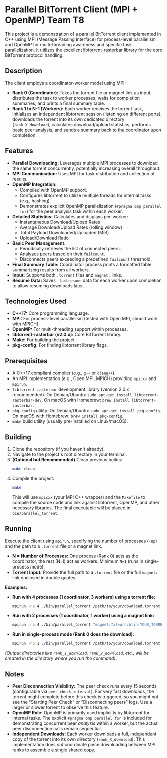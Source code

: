 # Parallel BitTorrent Client (MPI + OpenMP) Team T8

This project is a demonstration of a parallel BitTorrent client implemented in C++ using MPI (Message Passing Interface) for process-level parallelism and OpenMP for multi-threading awareness and specific task parallelization. It utilizes the excellent [libtorrent-rasterbar](https://www.libtorrent.org/) library for the core BitTorrent protocol handling.

## Description

The client employs a coordinator-worker model using MPI:
*   **Rank 0 (Coordinator):** Takes the torrent file or magnet link as input, distributes the task to worker processes, waits for completion summaries, and prints a final summary table.
*   **Rank 1 to N-1 (Workers):** Each worker receives the torrent task, initializes an independent libtorrent session (listening on different ports), downloads the torrent into its own dedicated directory (`rank_X_download`), calculates download/upload statistics, performs basic peer analysis, and sends a summary back to the coordinator upon completion.

## Features

*   **Parallel Downloading:** Leverages multiple MPI processes to download the same torrent concurrently, potentially increasing overall throughput.
*   **MPI Communication:** Uses MPI for task distribution and collection of results.
*   **OpenMP Integration:**
    *   Compiled with OpenMP support.
    *   Configures libtorrent to utilize multiple threads for internal tasks (e.g., hashing).
    *   Demonstrates explicit OpenMP parallelization (`#pragma omp parallel for`) for the peer analysis task within each worker.
*   **Detailed Statistics:** Calculates and displays per-worker:
    *   Instantaneous Download/Upload Rates
    *   Average Download/Upload Rates (rolling window)
    *   Total Payload Downloaded/Uploaded (MiB)
    *   Upload/Download Ratio
*   **Basic Peer Management:**
    *   Periodically retrieves the list of connected peers.
    *   Analyzes peers based on their `failcount`.
    *   Disconnects peers exceeding a predefined `failcount` threshold.
*   **Final Summary Table:** Coordinator process prints a formatted table summarizing results from all workers.
*   **Input:** Supports both `.torrent` files and `magnet:` links.
*   **Resume Data:** Saves `.fastresume` data for each worker upon completion to allow resuming downloads later.

## Technologies Used

*   **C++17:** Core programming language.
*   **MPI:** For process-level parallelism (tested with Open MPI, should work with MPICH).
*   **OpenMP:** For multi-threading support within processes.
*   **libtorrent-rasterbar (v2.0.x):** Core BitTorrent library.
*   **Make:** For building the project.
*   **pkg-config:** For finding libtorrent library flags.

## Prerequisites

*   A C++17 compliant compiler (e.g., `g++` or `clang++`).
*   An MPI implementation (e.g., Open MPI, MPICH) providing `mpicxx` and `mpirun`.
*   `libtorrent-rasterbar` development library (version 2.0.x recommended). On Debian/Ubuntu: `sudo apt-get install libtorrent-rasterbar-dev`. On macOS with Homebrew: `brew install libtorrent-rasterbar`.
*   `pkg-config` utility. On Debian/Ubuntu: `sudo apt-get install pkg-config`. On macOS with Homebrew: `brew install pkg-config`.
*   `make` build utility (usually pre-installed on Linux/macOS).

## Building

1.  Clone the repository (if you haven't already).
2.  Navigate to the project's root directory in your terminal.
3.  **(Optional but Recommended)** Clean previous builds:
    ```bash
    make clean
    ```
4.  Compile the project:
    ```bash
    make
    ```
    This will use `mpicxx` (your MPI C++ wrapper) and the `Makefile` to compile the source code and link against libtorrent, OpenMP, and other necessary libraries. The final executable will be placed in `bin/parallel_torrent`.

## Running

Execute the client using `mpirun`, specifying the number of processes (`-np`) and the path to a `.torrent` file or a magnet link.

*   **N = Number of Processes:** One process (Rank 0) acts as the coordinator, the rest (N-1) act as workers. Minimum `N=1` (runs in single-process mode).
*   **Torrent Input:** Provide the full path to a `.torrent` file or the full `magnet:` link enclosed in double quotes.

**Examples:**

*   **Run with 4 processes (1 coordinator, 3 workers) using a torrent file:**
    ```bash
    mpirun -np 4 ./bin/parallel_torrent /path/to/your/download.torrent
    ```

*   **Run with 2 processes (1 coordinator, 1 worker) using a magnet link:**
    ```bash
    mpirun -np 4 ./bin/parallel_torrent "magnet:?xt=urn:btih:YOUR_TORRENT_INFO_HASH&dn=OptionalName&tr=udp..."
    ```

*   **Run in single-process mode (Rank 0 does the download):**
    ```bash
    mpirun -np 1 ./bin/parallel_torrent /path/to/your/download.torrent
    ```

*(Output directories like `rank_1_download`, `rank_2_download`, etc., will be created in the directory where you run the command)*.

## Notes

*   **Peer Disconnection Visibility:** The peer check runs every 15 seconds (configurable via `peer_check_interval`). For very fast downloads, the torrent might complete before this check is triggered, so you might not see the "Starting Peer Check" or "Disconnecting peers" logs. Use a larger or slower torrent to observe this feature.
*   **OpenMP Role:** OpenMP is primarily used implicitly by libtorrent for internal tasks. The explicit `#pragma omp parallel for` is included for demonstrating concurrent peer *analysis* within a worker, but the actual peer disconnection calls remain sequential.
*   **Independent Downloads:** Each worker downloads a full, independent copy of the torrent into its own directory (`rank_X_download`). This implementation does *not* coordinate piece downloading between MPI ranks to assemble a single shared copy.

